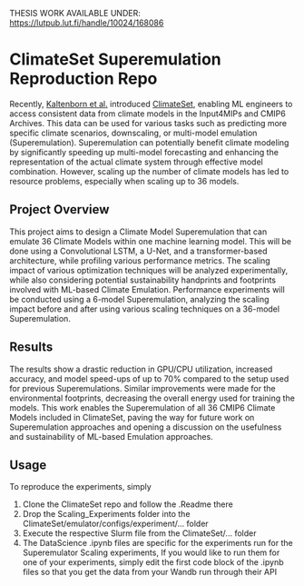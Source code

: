 THESIS WORK AVAILABLE UNDER: https://lutpub.lut.fi/handle/10024/168086 

# ClimateSet Superemulation Reproduction Repo

Recently, [Kaltenborn et al.](https://climateset.github.io/) introduced [ClimateSet](https://climateset.github.io/), enabling ML engineers to access consistent data from climate models in the Input4MIPs and CMIP6 Archives. This data can be used for various tasks such as predicting more specific climate scenarios, downscaling, or multi-model emulation (Superemulation). Superemulation can potentially benefit climate modeling by significantly speeding up multi-model forecasting and enhancing the representation of the actual climate system through effective model combination. However, scaling up the number of climate models has led to resource problems, especially when scaling up to 36 models.

## Project Overview

This project aims to design a Climate Model Superemulation that can emulate 36 Climate Models within one machine learning model. This will be done using a Convolutional LSTM, a U-Net, and a transformer-based architecture, while profiling various performance metrics. The scaling impact of various optimization techniques will be analyzed experimentally, while also considering potential sustainability handprints and footprints involved with ML-based Climate Emulation. Performance experiments will be conducted using a 6-model Superemulation, analyzing the scaling impact before and after using various scaling techniques on a 36-model Superemulation.

## Results

The results show a drastic reduction in GPU/CPU utilization, increased accuracy, and model speed-ups of up to 70% compared to the setup used for previous Superemulations. Similar improvements were made for the environmental footprints, decreasing the overall energy used for training the models. This work enables the Superemulation of all 36 CMIP6 Climate Models included in ClimateSet, paving the way for future work on Superemulation approaches and opening a discussion on the usefulness and sustainability of ML-based Emulation approaches.

## Usage

To reproduce the experiments, simply 
1. Clone the ClimateSet repo and follow the .Readme there
2. Drop the Scaling_Experiments folder into the ClimateSet/emulator/configs/experiment/... folder
3. Execute the respective Slurm file from the ClimateSet/... folder
4. The DataScience .ipynb files are specific for the experiments run for the Superemulator Scaling experiments, If you would like to run them for one of your experiments, simply edit the first code block of the .ipynb files so that you get the data from your Wandb run through their API 
